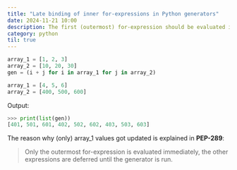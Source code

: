 ```yaml
---
title: "Late binding of inner for-expressions in Python generators"
date: 2024-11-21 10:00
description: The first (outermost) for-expression should be evaluated immediately and that the remaining expressions be evaluated when the generator is executed.
category: python
til: true
---
```


```python
array_1 = [1, 2, 3]
array_2 = [10, 20, 30]
gen = (i + j for i in array_1 for j in array_2)

array_1 = [4, 5, 6]
array_2 = [400, 500, 600]
```

Output:
```python
>>> print(list(gen))
[401, 501, 601, 402, 502, 602, 403, 503, 603]
```

The reason why (only) array_1 values got updated is explained in **PEP-289**:

> Only the outermost for-expression is evaluated immediately, the other expressions are deferred until the generator is run.
